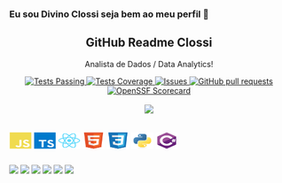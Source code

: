 ### Eu sou Divino Clossi seja bem ao meu perfil 👋

<p align="center">

 <h2 align="center">GitHub Readme Clossi</h2>
 <p align="center">Analista de Dados / Data Analytics!</p>
</p>
  <p align="center">
    <a href="https://github.com/Clossi/github-readme-stats/actions">
      <img alt="Tests Passing" src="https://github.com/Clossi/github-readme-stats/workflows/Test/badge.svg" />
    </a>
    <a href="https://github.com/Clossi/github-readme-stats/graphs/contributors">
    </a>
    <a href="https://codecov.io/gh/Clossi/github-readme-stats">
      <img alt="Tests Coverage" src="https://codecov.io/gh/Clossi/github-readme-stats/branch/master/graph/badge.svg" />
    </a>
    <a href="https://github.com/Clossi/github-readme-stats/issues">
      <img alt="Issues" src="https://img.shields.io/github/issues/Clossi/github-readme-stats?color=0088ff" />
    </a>
    <a href="https://github.com/Clossi/github-readme-stats/pulls">
      <img alt="GitHub pull requests" src="https://img.shields.io/github/issues-pr/Clossi/github-readme-stats?color=0088ff" />
    </a>
    <a href="https://securityscorecards.dev/viewer/?uri=github.com/Clossi/github-readme-stats">
      <img alt="OpenSSF Scorecard" src="https://api.securityscorecards.dev/projects/github.com/Clossi/github-readme-stats/badge" />
    </a>
    <br />
    <br />
    <a href="https://vercel.com?utm\_source=github\_readme\_stats\_team\&utm\_campaign=oss">
      <img src="./powered-by-vercel.svg"/>
    </a>
  </p>

  <p align="center">

<div style="display: inline_block"><br>
  <img align="center" alt="Clossi-Js" height="30" width="40" src="https://raw.githubusercontent.com/devicons/devicon/master/icons/javascript/javascript-plain.svg">
  <img align="center" alt="Clossi-Ts" height="30" width="40" src="https://raw.githubusercontent.com/devicons/devicon/master/icons/typescript/typescript-plain.svg">
  <img align="center" alt="Clossi-React" height="30" width="40" src="https://raw.githubusercontent.com/devicons/devicon/master/icons/react/react-original.svg">
  <img align="center" alt="Clossi-HTML" height="30" width="40" src="https://raw.githubusercontent.com/devicons/devicon/master/icons/html5/html5-original.svg">
  <img align="center" alt="Clossi-CSS" height="30" width="40" src="https://raw.githubusercontent.com/devicons/devicon/master/icons/css3/css3-original.svg">
  <img align="center" alt="Clossi-Python" height="30" width="40" src="https://raw.githubusercontent.com/devicons/devicon/master/icons/python/python-original.svg">
  <img align="center" alt="Clossi-Csharp" height="30" width="40" src="https://raw.githubusercontent.com/devicons/devicon/master/icons/csharp/csharp-original.svg">
</div>
  
  ##
 
<div> 
  <a href="https://www.youtube.com/c/GamesdoTzu/videos" target="_blank"><img src="https://img.shields.io/badge/YouTube-FF0000?style=for-the-badge&logo=youtube&logoColor=white" target="_blank"></a>
  <a href="https://www.instagram.com/divinoclossi/" target="_blank"><img src="https://img.shields.io/badge/-Instagram-%23E4405F?style=for-the-badge&logo=instagram&logoColor=white" target="_blank"></a>
 	<a href="https://www.twitch.tv/gamesdotzu" target="_blank"><img src="https://img.shields.io/badge/Twitch-9146FF?style=for-the-badge&logo=twitch&logoColor=white" target="_blank"></a>
 <a href="https://discord.gg/helltzu" target="_blank"><img src="https://img.shields.io/badge/Discord-7289DA?style=for-the-badge&logo=discord&logoColor=white" target="_blank"></a> 
  <a href = "mailto:barbosaclossi@gmail.com"><img src="https://img.shields.io/badge/-Gmail-%23333?style=for-the-badge&logo=gmail&logoColor=white" target="_blank"></a>
  <a href="https://www.linkedin.com/in/divino-clossi-8a8261169/" target="_blank"><img src="https://img.shields.io/badge/-LinkedIn-%230077B5?style=for-the-badge&logo=linkedin&logoColor=white" target="_blank"></a> 
  
</div>
